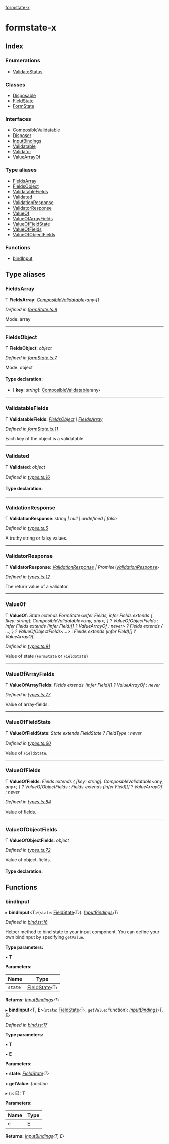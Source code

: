 [formstate-x](README.md)

# formstate-x

## Index

### Enumerations

* [ValidateStatus](enums/validatestatus.md)

### Classes

* [Disposable](classes/disposable.md)
* [FieldState](classes/fieldstate.md)
* [FormState](classes/formstate.md)

### Interfaces

* [ComposibleValidatable](interfaces/composiblevalidatable.md)
* [Disposer](interfaces/disposer.md)
* [InputBindings](interfaces/inputbindings.md)
* [Validatable](interfaces/validatable.md)
* [Validator](interfaces/validator.md)
* [ValueArrayOf](interfaces/valuearrayof.md)

### Type aliases

* [FieldsArray](README.md#fieldsarray)
* [FieldsObject](README.md#fieldsobject)
* [ValidatableFields](README.md#validatablefields)
* [Validated](README.md#validated)
* [ValidationResponse](README.md#validationresponse)
* [ValidatorResponse](README.md#validatorresponse)
* [ValueOf](README.md#valueof)
* [ValueOfArrayFields](README.md#valueofarrayfields)
* [ValueOfFieldState](README.md#valueoffieldstate)
* [ValueOfFields](README.md#valueoffields)
* [ValueOfObjectFields](README.md#valueofobjectfields)

### Functions

* [bindInput](README.md#bindinput)

## Type aliases

###  FieldsArray

Ƭ **FieldsArray**: *[ComposibleValidatable](interfaces/composiblevalidatable.md)‹any›[]*

*Defined in [formState.ts:9](https://github.com/qiniu/formstate-x/blob/1867f21/src/formState.ts#L9)*

Mode: array

___

###  FieldsObject

Ƭ **FieldsObject**: *object*

*Defined in [formState.ts:7](https://github.com/qiniu/formstate-x/blob/1867f21/src/formState.ts#L7)*

Mode: object

#### Type declaration:

* \[ **key**: *string*\]: [ComposibleValidatable](interfaces/composiblevalidatable.md)‹any›

___

###  ValidatableFields

Ƭ **ValidatableFields**: *[FieldsObject](README.md#fieldsobject) | [FieldsArray](README.md#fieldsarray)*

*Defined in [formState.ts:11](https://github.com/qiniu/formstate-x/blob/1867f21/src/formState.ts#L11)*

Each key of the object is a validatable

___

###  Validated

Ƭ **Validated**: *object*

*Defined in [types.ts:16](https://github.com/qiniu/formstate-x/blob/1867f21/src/types.ts#L16)*

#### Type declaration:

___

###  ValidationResponse

Ƭ **ValidationResponse**: *string | null | undefined | false*

*Defined in [types.ts:5](https://github.com/qiniu/formstate-x/blob/1867f21/src/types.ts#L5)*

A truthy string or falsy values.

___

###  ValidatorResponse

Ƭ **ValidatorResponse**: *[ValidationResponse](README.md#validationresponse) | Promise‹[ValidationResponse](README.md#validationresponse)›*

*Defined in [types.ts:12](https://github.com/qiniu/formstate-x/blob/1867f21/src/types.ts#L12)*

The return value of a validator.

___

###  ValueOf

Ƭ **ValueOf**: *State extends FormState<infer Fields, infer Fields extends { [key: string]: ComposibleValidatable<any, any>; } ? ValueOfObjectFields<infer Fields> : infer Fields extends (infer Field)[] ? ValueArrayOf<Field> : never> ? Fields extends { ...; } ? ValueOfObjectFields<...> : Fields extends (infer Field)[] ? ValueArrayOf...*

*Defined in [types.ts:91](https://github.com/qiniu/formstate-x/blob/1867f21/src/types.ts#L91)*

Value of state (`FormState` or `FieldState`)

___

###  ValueOfArrayFields

Ƭ **ValueOfArrayFields**: *Fields extends (infer Field)[] ? ValueArrayOf<Field> : never*

*Defined in [types.ts:77](https://github.com/qiniu/formstate-x/blob/1867f21/src/types.ts#L77)*

Value of array-fields.

___

###  ValueOfFieldState

Ƭ **ValueOfFieldState**: *State extends FieldState<infer FieldType> ? FieldType : never*

*Defined in [types.ts:60](https://github.com/qiniu/formstate-x/blob/1867f21/src/types.ts#L60)*

Value of `FieldState`.

___

###  ValueOfFields

Ƭ **ValueOfFields**: *Fields extends { [key: string]: ComposibleValidatable<any, any>; } ? ValueOfObjectFields<Fields> : Fields extends (infer Field)[] ? ValueArrayOf<Field> : never*

*Defined in [types.ts:84](https://github.com/qiniu/formstate-x/blob/1867f21/src/types.ts#L84)*

Value of fields.

___

###  ValueOfObjectFields

Ƭ **ValueOfObjectFields**: *object*

*Defined in [types.ts:72](https://github.com/qiniu/formstate-x/blob/1867f21/src/types.ts#L72)*

Value of object-fields.

#### Type declaration:

## Functions

###  bindInput

▸ **bindInput**<**T**>(`state`: [FieldState](classes/fieldstate.md)‹T›): *[InputBindings](interfaces/inputbindings.md)‹T›*

*Defined in [bind.ts:16](https://github.com/qiniu/formstate-x/blob/1867f21/src/bind.ts#L16)*

Helper method to bind state to your input component.
You can define your own bindInput by specifying `getValue`.

**Type parameters:**

▪ **T**

**Parameters:**

Name | Type |
------ | ------ |
`state` | [FieldState](classes/fieldstate.md)‹T› |

**Returns:** *[InputBindings](interfaces/inputbindings.md)‹T›*

▸ **bindInput**<**T**, **E**>(`state`: [FieldState](classes/fieldstate.md)‹T›, `getValue`: function): *[InputBindings](interfaces/inputbindings.md)‹T, E›*

*Defined in [bind.ts:17](https://github.com/qiniu/formstate-x/blob/1867f21/src/bind.ts#L17)*

**Type parameters:**

▪ **T**

▪ **E**

**Parameters:**

▪ **state**: *[FieldState](classes/fieldstate.md)‹T›*

▪ **getValue**: *function*

▸ (`e`: E): *T*

**Parameters:**

Name | Type |
------ | ------ |
`e` | E |

**Returns:** *[InputBindings](interfaces/inputbindings.md)‹T, E›*

